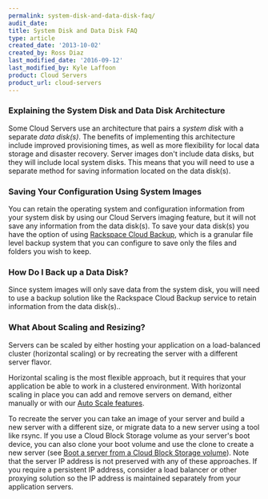 ```yaml
---
permalink: system-disk-and-data-disk-faq/
audit_date:
title: System Disk and Data Disk FAQ
type: article
created_date: '2013-10-02'
created_by: Ross Diaz
last_modified_date: '2016-09-12'
last_modified_by: Kyle Laffoon
product: Cloud Servers
product_url: cloud-servers
---
```


### Explaining the System Disk and Data Disk Architecture

Some Cloud Servers use an architecture that pairs a *system disk* with a
separate *data disk(s)*. The benefits of implementing this architecture
include improved provisioning times, as well as more flexibility for
local data storage and disaster recovery.  Server images don't include
data disks, but they will include local system disks<span>. This means
that you will need to use a separate method for saving information
located on the data disk(s).</span>

### Saving Your Configuration Using System Images

You can retain the operating system and configuration information from
your system disk by using our Cloud Servers imaging feature, but it will
not save any information from the data disk(s). To save your data
disk(s) you have the option of using [Rackspace Cloud
Backup](/how-to/cloud-backup), which is a
granular file level backup system that you can configure to save only
the files and folders you wish to keep.

### How Do I Back up a Data Disk?

Since system images will only save data from the system disk, you will
need to use a backup solution like the Rackspace Cloud Backup service to
retain information from the data disk(s)..

### What About Scaling and Resizing?

Servers can be scaled by either hosting your application
on a load-balanced cluster (horizontal scaling) or by recreating the
server with a different server flavor.

Horizontal scaling is the most flexible approach, but it requires that
your application be able to work in a clustered environment.  With
horizontal scaling in place you can add and remove servers on demand,
either manually or with our [Auto Scale
features](/how-to/rackspace-auto-scale).

To recreate the server you can take an image of your server and build a
new server with a different size, or migrate data to a new server using
a tool like rsync.  If you use a Cloud Block Storage volume as your
server's boot device, you can also clone your boot volume and use the
clone to create a new server (see [Boot a server from a Cloud Block
Storage
volume](/how-to/boot-a-server-from-a-cloud-block-storage-volume)).
Note that the server IP address is not preserved with any of these
approaches.  If you require a persistent IP address, consider a load
balancer or other proxying solution so the IP address is maintained
separately from your application servers.
